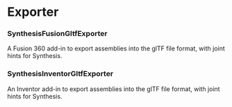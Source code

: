 # Exporter

### SynthesisFusionGltfExporter
A Fusion 360 add-in to export assemblies into the glTF file format, with joint hints for Synthesis.

### SynthesisInventorGltfExporter
An Inventor add-in to export assemblies into the glTF file format, with joint hints for Synthesis.
